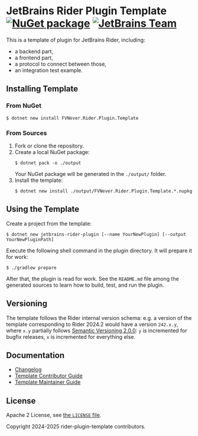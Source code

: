 JetBrains Rider Plugin Template [![NuGet package][nuget.badge]][nuget.page] [![JetBrains Team][badge.jetbrains-team]][jetbrains.opensource]
===============================
This is a template of plugin for JetBrains Rider, including:
- a backend part,
- a frontend part,
- a protocol to connect between those,
- an integration test example.

Installing Template
-------------------

### From NuGet
```console
$ dotnet new install FVNever.Rider.Plugin.Template
```

### From Sources
1. Fork or clone the repository.
2. Create a local NuGet package:
   ```console
   $ dotnet pack -o ./output
   ```
   Your NuGet package will be generated in the `./output/` folder.
3. Install the template:
   ```console
   $ dotnet new install ./output/FVNever.Rider.Plugin.Template.*.nupkg
   ```

Using the Template
------------------
Create a project from the template:
```console
$ dotnet new jetbrains-rider-plugin [--name YourNewPlugin] [--output YourNewPluginPath]
```

Execute the following shell command in the plugin directory. It will prepare it for work:
```console
$ ./gradlew prepare
```
After that, the plugin is read for work. See the `README.md` file among the generated sources to learn how to build, test, and run the plugin.

Versioning
----------
The template follows the Rider internal version schema: e.g. a version of the template corresponding to Rider 2024.2 would have a version `242.x.y`, where `x.y` partially follows [Semantic Versioning 2.0.0][semver]: `y` is incremented for bugfix releases, `x` is incremented for everything else.

Documentation
-------------
- [Changelog][docs.changelog]
- [Template Contributor Guide][docs.contributing]
- [Template Maintainer Guide][docs.maintaining]

License
-------
Apache 2 License, see [the `LICENSE` file][docs.license].

Copyright 2024-2025 rider-plugin-template contributors.

[badge.jetbrains-team]: https://jb.gg/badges/team.svg
[docs.changelog]: CHANGELOG.md
[docs.contributing]: CONTRIBUTING.md
[docs.license]: LICENSE
[docs.maintaining]: MAINTAINING.md
[jetbrains.opensource]: https://github.com/JetBrains/
[nuget.badge]: https://img.shields.io/nuget/v/FVNever.Rider.Plugin.Template
[nuget.page]: https://www.nuget.org/packages/FVNever.Rider.Plugin.Template
[semver]: https://semver.org/spec/v2.0.0.html
